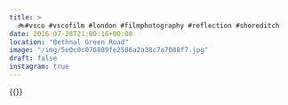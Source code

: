 ```yaml
---
title: >
  🚲#vsco #vscofilm #london #filmphotography #reflection #shoreditch
date: 2016-07-28T21:00:16+00:00
location: "Bethnal Green Road"
image: "/img/5e0c0c076889fe2586a2a38c7a7088f7.jpg"
draft: false
instagram: true
---
```


{{<photo src="/img/5e0c0c076889fe2586a2a38c7a7088f7.jpg">}}
